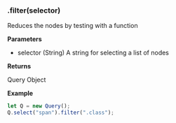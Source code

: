 ### .filter(selector)

Reduces the nodes by testing with a function

**Parameters**

- selector (String) A string for selecting a list of nodes

**Returns** 

Query Object

**Example**

```js
let Q = new Query();
Q.select("span").filter(".class");
```
